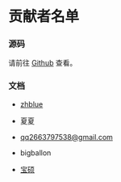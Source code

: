 # 贡献者名单

### 源码

请前往 [Github](https://github.com/zhblue/hustoj/graphs/contributors) 查看。

### 文档

+ [zhblue](https://www.hustoj.com/)

+ 夏夏

+ qq2663797538@gmail.com

+ bigballon

+ [宝硕](https://baoshuo.ren/)

